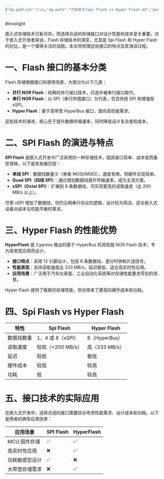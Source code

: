 ```yaml
---
{"dg-publish":true,"dg-path":"汽车电子/Spi Flash vs Hyper Flash.md","permalink":"/汽车电子/Spi Flash vs Hyper Flash/","created":"2025-05-29T17:17:17.000+08:00","updated":"2025-06-19T10:39:16.000+08:00"}
---
```


#Innolight

嵌入式存储技术日新月异，而选择合适的存储接口对设计性能和成本至关重要。对于嵌入式开发者来说，Flash 存储技术的演变，尤其是 Spi Flash 和 Hyper Flash 的对比，是一个值得关注的话题。本文将梳理这些接口的特点及其演进过程。

# 一、Flash 接口的基本分类

Flash 存储根据接口和使用场景，大致分为以下几类：

- **并行 NOR Flash**：经典的并行接口技术，已逐步被串行接口取代。
- **串行 NOR Flash**：以 SPI（串行外围接口）为代表，包含传统 SPI 和增强型 xSPI。
- **Hyper Flash**：基于高带宽 HyperBus 接口，面向高性能需求。

这些技术的演进，核心在于提升数据传输速率，同时降低设计复杂度和成本。

# 二、SPI Flash 的演进与特点

**SPI Flash** 是嵌入式开发中广泛采用的一种存储技术，因其接口简单、成本低而备受青睐。以下是其发展历程：

- **单线 SPI**：数据线数量少（单条 MOSI/MISO），速度有限，但硬件实现简单。
- **Quad SPI（四线 SPI）**：通过增加数据线提升传输速率，成为主流方案。
- **xSPI（Octal SPI）**：扩展到 8 条数据线，可实现更高的读取速度（达 200 MB/s 以上）。

尽管 xSPI 增加了数据线，但仍沿用串行协议的逻辑，设计较为简洁，适合嵌入式设备对成本与性能平衡的需求。

# 三、Hyper Flash 的性能优势

**HyperFlash** 是 Cypress 推出的基于 HyperBus 的高性能 NOR Flash 技术，专为高带宽应用而设计。

- **接口特点**：采用 12 引脚设计，包括 8 条数据线、差分时钟和片选信号。
- **性能表现**：支持读取速度达 333 MB/s，延迟极低，适合高实时性应用。
- **应用场景**：广泛用于汽车仪表盘、工业自动化系统等对存储性能要求苛刻的场景。

Hyper Flash 提供了极致的存储性能，但也带来了更高的硬件成本和功耗。

# 四、Spi Flash vs Hyper Flash

| 特性    | Spi Flash     | Hyper Flash |
| ----- | ------------- | ----------- |
| 数据线数量 | 1、4 或 8（xSPI） | 8（HyperBus） |
| 读取速度  | 较低（<200 MB/s） | 高（333 MB/s） |
| 延迟    | 较低            | 极低          |
| 硬件成本  | 较低            | 较高          |
| 功耗    | 低             | 较高          |

# 五、接口技术的实际应用

在嵌入式开发中，选择合适的接口需要综合考虑性能需求、设计成本和功耗。以下是两者的典型应用场景：

| 应用场景     | SPI Flash | HyperFlash |
| -------- | --------- | ---------- |
| MCU 固件存储 | ✅         | ✅          |
| 高实时性应用   | ❌         | ✅          |
| 功耗敏感型设计  | ✅         | ❌          |
| 大带宽存储需求  | ❌         | ✅          |
